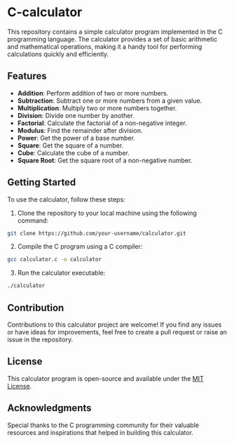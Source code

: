 # C-calculator

This repository contains a simple calculator program implemented in the C programming language. The calculator provides a set of basic arithmetic and mathematical operations, making it a handy tool for performing calculations quickly and efficiently.

## Features

- **Addition**: Perform addition of two or more numbers.
- **Subtraction**: Subtract one or more numbers from a given value.
- **Multiplication**: Multiply two or more numbers together.
- **Division**: Divide one number by another.
- **Factorial**: Calculate the factorial of a non-negative integer.
- **Modulus**: Find the remainder after division.
- **Power**: Get the power of a base number.
- **Square**: Get the square of a number.
- **Cube**: Calculate the cube of a number.
- **Square Root**: Get the square root of a non-negative number.

## Getting Started

To use the calculator, follow these steps:

1. Clone the repository to your local machine using the following command:

```bash
git clone https://github.com/your-username/calculator.git
```

2. Compile the C program using a C compiler:

```bash
gcc calculator.c -o calculator
```

3. Run the calculator executable:

```bash
./calculator
```

## Contribution

Contributions to this calculator project are welcome! If you find any issues or have ideas for improvements, feel free to create a pull request or raise an issue in the repository.

## License

This calculator program is open-source and available under the [MIT License](LICENSE).

## Acknowledgments

Special thanks to the C programming community for their valuable resources and inspirations that helped in building this calculator.

